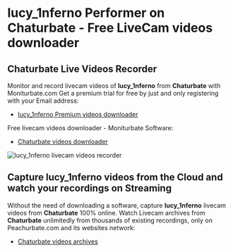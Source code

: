 # lucy_1nferno Performer on Chaturbate - Free LiveCam videos downloader

## Chaturbate Live Videos Recorder

Monitor and record livecam videos of **lucy_1nferno** from **Chaturbate** with Moniturbate.com
Get a premium trial for free by just and only registering with your Email address:
* [lucy_1nferno Premium videos downloader](https://moniturbate.com/request-demo-licence-key.html)

Free livecam videos downloader - Moniturbate Software:
* [Chaturbate videos downloader](https://moniturbate.com/moniturbate-download-software.html)

![lucy_1nferno livecam videos recorder](https://peachurnet.com/templates/moniturbate-software.png)


## Capture lucy_1nferno videos from the Cloud and watch your recordings on Streaming

Without the need of downloading a software, capture **lucy_1nferno** livecam videos from **Chaturbate** 100% online.
Watch Livecam archives from **Chaturbate** unlimitedly from thousands of existing recordings, only on Peachurbate.com and its websites network:
* [Chaturbate videos archives](https://peachurnet.com/)